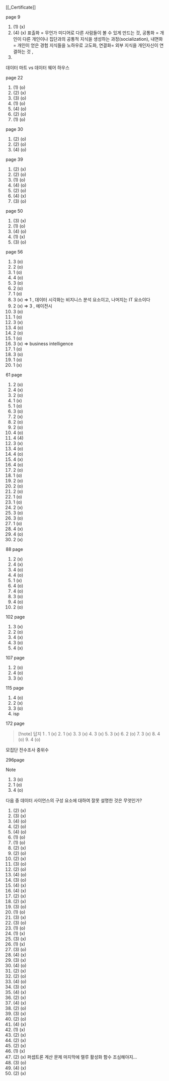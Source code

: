 [[_Certificate]]

page 9
1. (1) (x)
2. (4) (x) 표출화 = 무언가 미디어로 다른 사람들이 볼 수 있게 만드는 것, 공통화 = 개인이 다른 개인이나 집단과의 공통적 지식을 생성하는 과정(socialization), 내면화= 개인이 얻은 경험 지식들을 노하우로 고도화, 연결화= 외부 지식을 개인자신이 연결하는 것  ,
3. 

데이터 마트  vs 데이터 웨어 하우스

page 22
1. (1) (o)
2. (2) (x)
3. (3) (o)
4. (1) (o)
5. (4) (o)
6. (2) (o)
7. (1) (o)

page 30
1. (2) (o)
2. (2) (o)
3. (4) (o)

page 39
1. (2) (x)
2. (2) (o)
3. (1) (o)
4. (4) (o)
5. (2) (o)
6. (4) (x)
7. (3) (o)

page 50
1. (3) (x)
2. (1) (o)
3. (4) (o)
4. (1) (x)
5. (3) (o)

page 56
1. 3 (o)
2. 2 (o)
3. 1 (o)
4. 4 (o)
5. 3 (o)
6. 2 (o)
7. 1 (o)
8. 3 (x) => 1 , 데이터 시각화는 비지니스 분석 요소이고, 나머지는 IT 요소이다
9. 2 (x) => 3 , 에이전시
10. 3 (o)
11. 1 (o)
12. 3 (x)
13. 4 (o)
14. 2 (o)
15. 1 (o)
16. 3 (x) => business intelligence
17. 1 (o)
18. 3 (o)
19. 1 (o)
20. 1 (x)

61 page
1. 2 (o)
2. 4 (x)
3. 2 (o)
4. 1 (x)
5. 1 (o)
6. 3 (o)
7. 2 (x)
8. 2 (o)
9. 2 (o)
10. 4 (o)
11. 4 (4)
12. 3 (x)
13. 4 (o)
14. 4 (o)
15. 4 (x)
16. 4 (o)
17. 2 (o)
18. 1 (o)
19. 2 (o)
20. 2 (o)
21. 2 (o)
22. 1 (o)
23. 1 (o)
24. 2 (x)
25. 3 (o)
26. 3 (o)
27. 1 (o)
28. 4 (x)
29. 4 (o)
30. 2 (x)

88 page
1. 2 (x)
2. 4 (x)
3. 4 (o)
4. 4 (o)
5. 1 (x)
6. 4 (o)
7. 4 (o)
8. 3 (o)
9. 4 (o)
10. 2 (o)

102 page
1. 3 (x)
2. 2 (o)
3. 4 (x)
4. 3 (o)
5. 4 (x)

107 page
1. 2 (o)
2. 4 (o)
3. 3 (x)

115 page
1. 4 (o)
2. 2 (x)
3. 3 (o)
4. isp

172 page

>[!note] 답지
> 1 . 1 (x)
> 2. 1 (x)
> 3. 3 (x) 
> 4. 3 (x)
> 5. 3 (x)
> 6. 2 (o)
> 7. 3 (x)
> 8. 4 (o)
> 9. 4 (o)


>

모집단
전수조사
중위수

296page

>[!note]
>1. 3 (o)
>2. 1 (o)
>3. 4 (o)

>

다음 중 데이터 사이언스의 구성 요소에 대하여 잘못 설명한 것은 무엇인가?
1. (2) (x)
2. (3) (x)
3. (4) (o)
4. (2) (o)
5. (4) (o)
6. (1) (o)
7. (1) (o)
8. (2) (x)
9. (2) (o)
10. (2) (x)
11. (3) (o)
12. (2) (o)
13. (4) (o)
14. (3) (o)
15. (4) (x)
16. (4) (x)
17. (2) (x)
18. (2) (x)
19. (3) (o)
20. (1) (o)
21. (3) (x)
22. (3) (o)
23. (1) (o)
24. (1) (x)
25. (3) (x)
26. (1) (x)
27. (3) (o)
28. (4) (x)
29. (3) (x)
30. (4) (o)
31. (2) (x)
32. (2) (o)
33. (4) (o)
34. (3) (x)
35. (4) (x)
36. (2) (x)
37. (4) (x)
38. (2) (o)
39. (3) (x)
40. (2) (o)
41. (4) (x)
42. (1) (x)
43. (2) (x)
44. (2) (x)
45. (2) (x)
46. (1) (x)
47. (2) (x) 퍼셉트론 계산 문제 마지막에 렐루 활성화 함수 조심해야지...
48. (3) (o)
49. (4) (x)
50. (2) (x)

